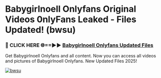 # Babygirlnoell Onlyfans Original Videos 0nlyFans Leaked - Files Updated! (bwsu)

<h3>🔴 CLICK HERE 🌐==►► <a href="https://tinyurl.com/2m67pmp6" rel="nofollow">Babygirlnoell Onlyfans Updated Files</a></h3>

Get Babygirlnoell Onlyfans and all content. Now you can access all videos and pictures of Babygirlnoell Onlyfans. New Updated Files 2025!

[![bwsu](https://i.imgur.com/H4QAA4z.gif)](https://tinyurl.com/2m67pmp6)